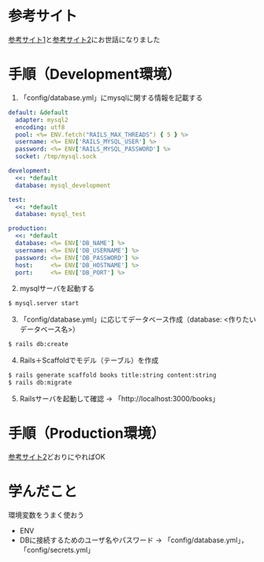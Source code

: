 # 参考サイト
[参考サイト1](https://arrown-blog.com/rails-mysql/#scaffold)と[参考サイト2](http://ruby-rails.hatenadiary.com/entry/20150314/1426332751)にお世話になりました

# 手順（Development環境）
1. 「config/database.yml」にmysqlに関する情報を記載する

```yml
default: &default
  adapter: mysql2
  encoding: utf8
  pool: <%= ENV.fetch("RAILS_MAX_THREADS") { 5 } %>
  username: <%= ENV['RAILS_MYSQL_USER'] %>
  password: <%= ENV['RAILS_MYSQL_PASSWORD'] %>
  socket: /tmp/mysql.sock

development:
  <<: *default
  database: mysql_development

test:
  <<: *default
  database: mysql_test

production:
  <<: *default
  database: <%= ENV['DB_NAME'] %>
  username: <%= ENV['DB_USERNAME'] %>
  password: <%= ENV['DB_PASSWORD'] %>
  host:     <%= ENV['DB_HOSTNAME'] %>
  port:     <%= ENV['DB_PORT'] %>
```

2. mysqlサーバを起動する

```zsh
$ mysql.server start
```

3. 「config/database.yml」に応じてデータベース作成（database: <作りたいデータベース名>）

```zsh
$ rails db:create
```

4. Rails＋Scaffoldでモデル（テーブル）を作成

```zsh
$ rails generate scaffold books title:string content:string
$ rails db:migrate
```

5. Railsサーバを起動して確認 -> 「http://localhost:3000/books」


# 手順（Production環境）

[参考サイト2](http://ruby-rails.hatenadiary.com/entry/20150314/1426332751)どおりにやればOK


# 学んだこと
環境変数をうまく使おう
- ENV
- DBに接続するためのユーザ名やパスワード -> 「config/database.yml」，「config/secrets.yml」